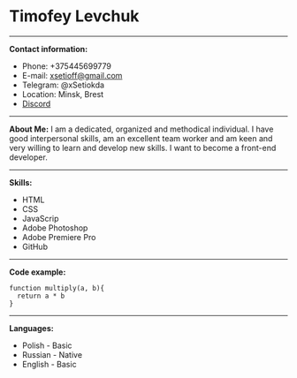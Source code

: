 # Timofey Levchuk 
********* 
**Contact information:** 
* Phone: +375445699779
* E-mail: xsetioff@gmail.com
* Telegram: @xSetiokda
* Location: Minsk, Brest
* [Discord](https://discordapp.com/users/359048025018073098/)
 ********* 
 **About Me:**
 I am a dedicated, organized and methodical individual. I have good interpersonal skills, am an excellent team worker and am keen and very willing to learn and develop new skills. I want to become a front-end developer.
 ********* 
 **Skills:**
* HTML
* CSS 
* JavaScrip
* Adobe Photoshop
* Adobe Premiere Pro
* GitHub
********* 
**Code example:**
```JavaScript:
function multiply(a, b){
  return a * b
}
```
********* 
**Languages:**
* Polish - Basic
* Russian - Native 
* English - Basic
